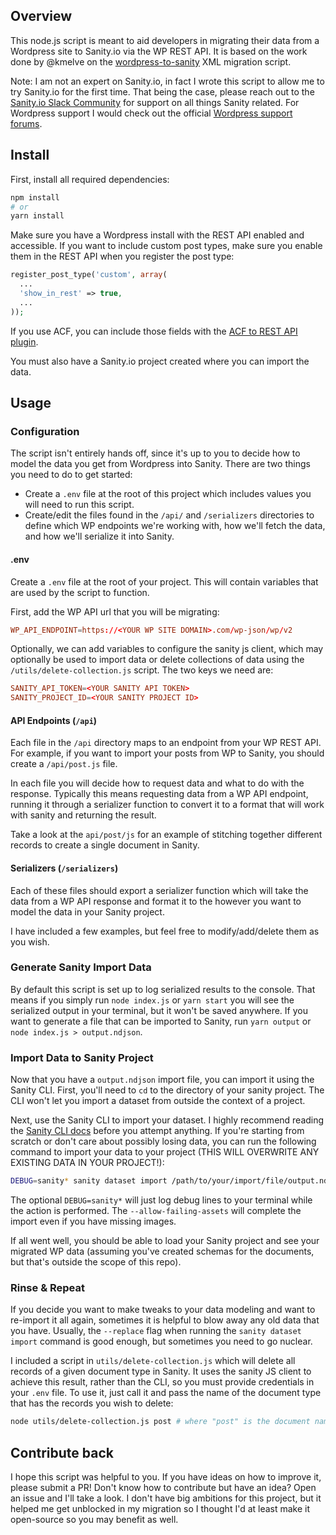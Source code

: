 ## Overview

This node.js script is meant to aid developers in migrating their data from a Wordpress site to Sanity.io via the WP REST API. It is based on the work done by @kmelve on the [wordpress-to-sanity](https://github.com/kmelve/wordpress-to-sanity) XML migration script.

Note: I am not an expert on Sanity.io, in fact I wrote this script to allow me to try Sanity.io for the first time. That being the case, please reach out to the [Sanity.io Slack Community](https://slack.sanity.io/) for support on all things Sanity related. For Wordpress support I would check out the official [Wordpress support forums](https://wordpress.org/support/forums/).

## Install

First, install all required dependencies:

```bash
npm install
# or
yarn install
```

Make sure you have a Wordpress install with the REST API enabled and accessible. If you want to include custom post types, make sure you enable them in the REST API when you register the post type:

```php
register_post_type('custom', array(
  ...
  'show_in_rest' => true,
  ...
));
```

If you use ACF, you can include those fields with the [ACF to REST API plugin](https://wordpress.org/plugins/acf-to-rest-api/).

You must also have a Sanity.io project created where you can import the data.

## Usage

### Configuration

The script isn't entirely hands off, since it's up to you to decide how to model the data you get from Wordpress into Sanity. There are two things you need to do to get started:

- Create a `.env` file at the root of this project which includes values you will need to run this script.
- Create/edit the files found in the `/api/` and `/serializers` directories to define which WP endpoints we're working with, how we'll fetch the data, and how we'll serialize it into Sanity.

#### .env

Create a `.env` file at the root of your project. This will contain variables that are used by the script to function.

First, add the WP API url that you will be migrating:

```conf
WP_API_ENDPOINT=https://<YOUR WP SITE DOMAIN>.com/wp-json/wp/v2
```

Optionally, we can add variables to configure the sanity js client, which may optionally be used to import data or delete collections of data using the `/utils/delete-collection.js` script. The two keys we need are:

```conf
SANITY_API_TOKEN=<YOUR SANITY API TOKEN>
SANITY_PROJECT_ID=<YOUR SANITY PROJECT ID>
```

#### API Endpoints (`/api`)

Each file in the `/api` directory maps to an endpoint from your WP REST API. For example, if you want to import your posts from WP to Sanity, you should create a `/api/post.js` file.

In each file you will decide how to request data and what to do with the response. Typically this means requesting data from a WP API endpoint, running it through a serializer function to convert it to a format that will work with sanity and returning the result.

Take a look at the `api/post/js` for an example of stitching together different records to create a single document in Sanity.

#### Serializers (`/serializers`)

Each of these files should export a serializer function which will take the data from a WP API response and format it to the however you want to model the data in your Sanity project.

I have included a few examples, but feel free to modify/add/delete them as you wish.

### Generate Sanity Import Data

By default this script is set up to log serialized results to the console. That means if you simply run `node index.js` or `yarn start` you will see the serialized output in your terminal, but it won't be saved anywhere. If you want to generate a file that can be imported to Sanity, run `yarn output` or `node index.js > output.ndjson`.

### Import Data to Sanity Project

Now that you have a `output.ndjson` import file, you can import it using the Sanity CLI. First, you'll need to `cd` to the directory of your sanity project. The CLI won't let you import a dataset from outside the context of a project.

Next, use the Sanity CLI to import your dataset. I highly recommend reading the [Sanity CLI docs](https://www.sanity.io/docs/cli) before you attempt anything. If you're starting from scratch or don't care about possibly losing data, you can run the following command to import your data to your project (THIS WILL OVERWRITE ANY EXISTING DATA IN YOUR PROJECT!):

```bash
DEBUG=sanity* sanity dataset import /path/to/your/import/file/output.ndjson production --replace  --allow-failing-assets
```

The optional `DEBUG=sanity*` will just log debug lines to your terminal while the action is performed. The `--allow-failing-assets` will complete the import even if you have missing images.

If all went well, you should be able to load your Sanity project and see your migrated WP data (assuming you've created schemas for the documents, but that's outside the scope of this repo).

### Rinse & Repeat

If you decide you want to make tweaks to your data modeling and want to re-import it all again, sometimes it is helpful to blow away any old data that you have. Usually, the `--replace` flag when running the `sanity dataset import` command is good enough, but sometimes you need to go nuclear.

I included a script in `utils/delete-collection.js` which will delete all records of a given document type in Sanity. It uses the sanity JS client to achieve this result, rather than the CLI, so you must provide credentials in your `.env` file. To use it, just call it and pass the name of the document type that has the records you wish to delete:

```bash
node utils/delete-collection.js post # where "post" is the document name
```

## Contribute back

I hope this script was helpful to you. If you have ideas on how to improve it, please submit a PR! Don't know how to contribute but have an idea? Open an issue and I'll take a look. I don't have big ambitions for this project, but it helped me get unblocked in my migration so I thought I'd at least make it open-source so you may benefit as well.
